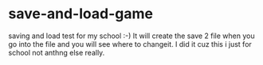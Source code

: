 # save-and-load-game
saving and load test for my school :-)
It will create the save 2 file when you go into the file and you will see where to changeit. I did it cuz this i just for school not anthng else really.
